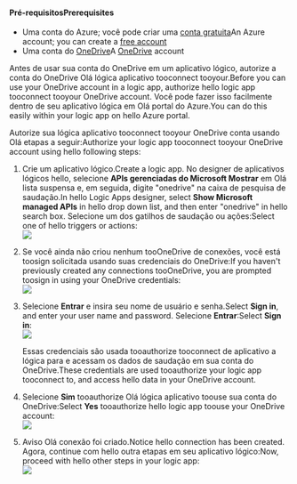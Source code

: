 #### <a name="prerequisites"></a><span data-ttu-id="3cde8-101">Pré-requisitos</span><span class="sxs-lookup"><span data-stu-id="3cde8-101">Prerequisites</span></span>
* <span data-ttu-id="3cde8-102">Uma conta do Azure; você pode criar uma [conta gratuita](https://azure.microsoft.com/free)</span><span class="sxs-lookup"><span data-stu-id="3cde8-102">An Azure account; you can create a [free account](https://azure.microsoft.com/free)</span></span>
* <span data-ttu-id="3cde8-103">Uma conta do [OneDrive](https://www.microsoft.com/store/apps/onedrive/9wzdncrfj1p3)</span><span class="sxs-lookup"><span data-stu-id="3cde8-103">A [OneDrive](https://www.microsoft.com/store/apps/onedrive/9wzdncrfj1p3) account</span></span> 

<span data-ttu-id="3cde8-104">Antes de usar sua conta do OneDrive em um aplicativo lógico, autorize a conta do OneDrive Olá lógica aplicativo tooconnect tooyour.</span><span class="sxs-lookup"><span data-stu-id="3cde8-104">Before you can use your OneDrive account in a logic app, authorize hello logic app tooconnect tooyour OneDrive account.</span></span>  <span data-ttu-id="3cde8-105">Você pode fazer isso facilmente dentro de seu aplicativo lógica em Olá portal do Azure.</span><span class="sxs-lookup"><span data-stu-id="3cde8-105">You can do this easily within your logic app on hello Azure portal.</span></span> 

<span data-ttu-id="3cde8-106">Autorize sua lógica aplicativo tooconnect tooyour OneDrive conta usando Olá etapas a seguir:</span><span class="sxs-lookup"><span data-stu-id="3cde8-106">Authorize your logic app tooconnect tooyour OneDrive account using hello following steps:</span></span>

1. <span data-ttu-id="3cde8-107">Crie um aplicativo lógico.</span><span class="sxs-lookup"><span data-stu-id="3cde8-107">Create a logic app.</span></span> <span data-ttu-id="3cde8-108">No designer de aplicativos lógicos hello, selecione **APIs gerenciadas do Microsoft Mostrar** em Olá lista suspensa e, em seguida, digite "onedrive" na caixa de pesquisa de saudação.</span><span class="sxs-lookup"><span data-stu-id="3cde8-108">In hello Logic Apps designer, select **Show Microsoft managed APIs** in hello drop down list, and then enter "onedrive" in hello search box.</span></span> <span data-ttu-id="3cde8-109">Selecione um dos gatilhos de saudação ou ações:</span><span class="sxs-lookup"><span data-stu-id="3cde8-109">Select one of hello triggers or actions:</span></span>  
   ![](./media/connectors-create-api-onedrive/onedrive-1.png)
2. <span data-ttu-id="3cde8-110">Se você ainda não criou nenhum tooOneDrive de conexões, você está toosign solicitada usando suas credenciais do OneDrive:</span><span class="sxs-lookup"><span data-stu-id="3cde8-110">If you haven't previously created any connections tooOneDrive, you are prompted toosign in using your OneDrive credentials:</span></span>  
   ![](./media/connectors-create-api-onedrive/onedrive-2.png)
3. <span data-ttu-id="3cde8-111">Selecione **Entrar** e insira seu nome de usuário e senha.</span><span class="sxs-lookup"><span data-stu-id="3cde8-111">Select **Sign in**, and enter your user name and password.</span></span> <span data-ttu-id="3cde8-112">Selecione **Entrar**:</span><span class="sxs-lookup"><span data-stu-id="3cde8-112">Select **Sign in**:</span></span>  
   ![](./media/connectors-create-api-onedrive/onedrive-3.png)   
   
    <span data-ttu-id="3cde8-113">Essas credenciais são usada tooauthorize tooconnect de aplicativo a lógica para e acessam os dados de saudação em sua conta do OneDrive.</span><span class="sxs-lookup"><span data-stu-id="3cde8-113">These credentials are used tooauthorize your logic app tooconnect to, and access hello data in your OneDrive account.</span></span> 
4. <span data-ttu-id="3cde8-114">Selecione **Sim** tooauthorize Olá lógica aplicativo toouse sua conta do OneDrive:</span><span class="sxs-lookup"><span data-stu-id="3cde8-114">Select **Yes** tooauthorize hello logic app toouse your OneDrive account:</span></span>  
   ![](./media/connectors-create-api-onedrive/onedrive-4.png)   
5. <span data-ttu-id="3cde8-115">Aviso Olá conexão foi criado.</span><span class="sxs-lookup"><span data-stu-id="3cde8-115">Notice hello connection has been created.</span></span> <span data-ttu-id="3cde8-116">Agora, continue com hello outra etapas em seu aplicativo lógico:</span><span class="sxs-lookup"><span data-stu-id="3cde8-116">Now, proceed with hello other steps in your logic app:</span></span>  
   ![](./media/connectors-create-api-onedrive/onedrive-5.png)

